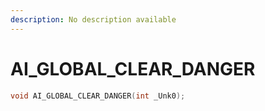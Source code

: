 ```yaml
---
description: No description available 
---
```


# AI_GLOBAL_CLEAR_DANGER

```cpp
void AI_GLOBAL_CLEAR_DANGER(int _Unk0);
```
